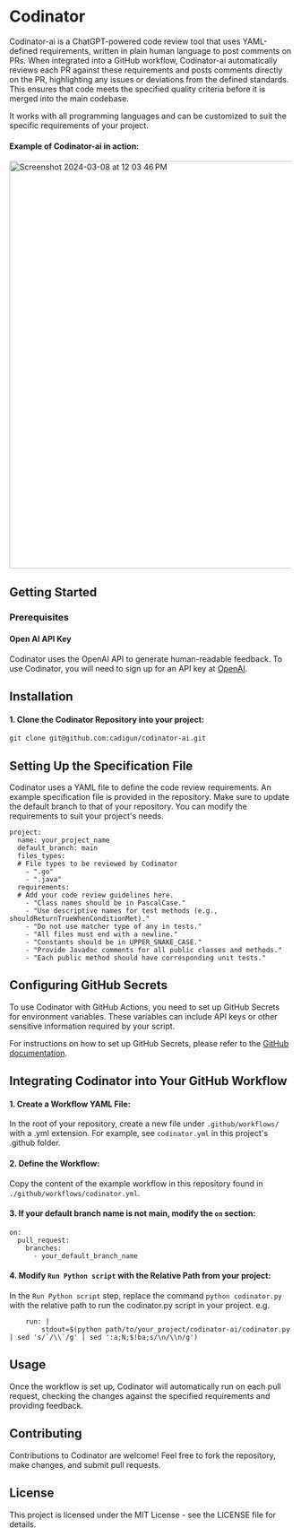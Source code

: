 # Codinator
Codinator-ai is a ChatGPT-powered code review tool that uses YAML-defined requirements, written in plain human language to post comments on PRs.
When integrated into a GitHub workflow, Codinator-ai automatically reviews each PR against these requirements and posts comments directly on the PR, highlighting any issues or deviations from the defined standards. This ensures that code meets the specified quality criteria before it is merged into the main codebase.

It works with all programming languages and can be customized to suit the specific requirements of your project.

#### Example of Codinator-ai in action:
<img width="727" alt="Screenshot 2024-03-08 at 12 03 46 PM" src="https://github.com/cadigun/codinator-ai/assets/10423381/d3616572-a45d-4d66-8883-2170a42a0efb">

## Getting Started
### Prerequisites
#### Open AI API Key
Codinator uses the OpenAI API to generate human-readable feedback. To use Codinator, you will need to sign up for an API key at [OpenAI](https://beta.openai.com/signup/).

## Installation
#### 1. Clone the Codinator Repository into your project:
```
git clone git@github.com:cadigun/codinator-ai.git
```

## Setting Up the Specification File
Codinator uses a YAML file to define the code review requirements. An example specification file is provided in the repository. 
Make sure to update the default branch to that of your repository. You can modify the requirements to suit your project's needs.
```angular2html
project:
  name: your_project_name
  default_branch: main
  files_types:
  # File types to be reviewed by Codinator
    - ".go"
    - ".java"
  requirements:
  # Add your code review guidelines here.
    - "Class names should be in PascalCase."
    - "Use descriptive names for test methods (e.g., shouldReturnTrueWhenConditionMet)."
    - "Do not use matcher type of any in tests."
    - "All files must end with a newline."
    - "Constants should be in UPPER_SNAKE_CASE."
    - "Provide Javadoc comments for all public classes and methods."
    - "Each public method should have corresponding unit tests."
```

## Configuring GitHub Secrets
To use Codinator with GitHub Actions, you need to set up GitHub Secrets for environment variables. These variables can include API keys or other sensitive information required by your script.

For instructions on how to set up GitHub Secrets, please refer to the [GitHub documentation](https://docs.github.com/en/actions/security-guides/using-secrets-in-github-actions).

## Integrating Codinator into Your GitHub Workflow
#### 1. Create a Workflow YAML File:
In the root of your repository, create a new file under `.github/workflows/` with a .yml extension. For example, see `codinator.yml` in this project's .github folder.
#### 2. Define the Workflow:
Copy the content of the example workflow in this repository found in `./github/workflows/codinator.yml`.
#### 3. If your default branch name is not main, modify the `on` section:
```angular2html
on:
  pull_request:
    branches:
      - your_default_branch_name
```
#### 4. Modify `Run Python script` with the Relative Path from your project:
In the `Run Python script` step, replace the command `python codinator.py` with the relative path to run the codinator.py script in your project.
e.g.
```angular2html
    run: |
        stdout=$(python path/to/your_project/codinator-ai/codinator.py | sed 's/`/\\`/g' | sed ':a;N;$!ba;s/\n/\\n/g')
```
## Usage
Once the workflow is set up, Codinator will automatically run on each pull request, checking the changes against the specified requirements and providing feedback.

## Contributing
Contributions to Codinator are welcome! Feel free to fork the repository, make changes, and submit pull requests.

## License
This project is licensed under the MIT License - see the LICENSE file for details.

